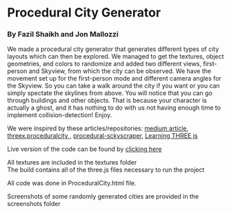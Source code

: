 # Procedural City Generator
### By Fazil Shaikh and Jon Mallozzi


We made a procedural city generator that generates different types of city layouts which can then be explored. We managed to get the textures, object geometries, and colors to randomize and added two different views, first-person and Skyview, from which the city can be observed. We have the movement set up for the first-person mode and different camera angles for the Skyview. So you can take a walk around the city if you want or you can simply spectate the skylines from above. You will notice that you can go through buildings and other objects. That is because your character is actually a ghost, and it has nothing to do with us not having enough time to implement collision-detection! Enjoy. 

We were inspired by these articles/repositories: [medium article](https://medium.com/@Rototu/making-a-procedural-skyscraper-city-generator-with-three-js-and-webgl2-8f8b721bd044),
[threex.proceduralcity
](https://github.com/jeromeetienne/threex.proceduralcity),
[procedural-sckyscraper](https://github.com/Rototu/procedural-sckyscraper-city-generator-and-shader/blob/master/main.js),
[Learning THREE js](http://learningthreejs.com/blog/2013/08/02/how-to-do-a-procedural-city-in-100lines/)

Live version of the code can be found by [clicking here](https://cs.usm.maine.edu/~shaikh/cos452/finalproject/ProceduralCity.html)

All textures are included in the textures folder <br/>
The build contains all of the three.js files necessary to run the project<br/>

All code was done in ProceduralCity.html file.

Screenshots of some randomly generated cities are provided in the screenshots folder

